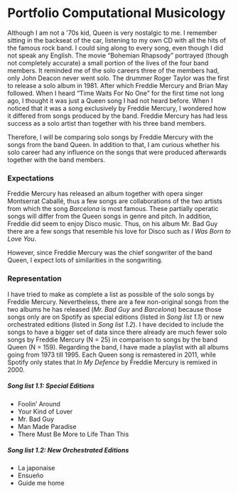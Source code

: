 # Portfolio Computational Musicology
Although I am not a '70s kid, Queen is very nostalgic to me. I remember sitting in the backseat of the car, listening to my own CD with all the hits of the famous rock band. I could sing along to every song, even though I did not speak any English. The movie “Bohemian Rhapsody” portrayed (though not completely accurate) a small portion of the lives of the four band members. It reminded me of the solo careers three of the members had, only John Deacon never went solo. The drummer Roger Taylor was the first to release a solo album in 1981. After which Freddie Mercury and Brian May followed. When I heard “Time Waits For No One” for the first time not long ago, I thought it was just a Queen song I had not heard before. When I noticed that it was a song exclusively by Freddie Mercury, I wondered how it differed from songs produced by the band. Freddie Mercury has had less success as a solo artist than together with his three band members. 

Therefore, I will be comparing solo songs by Freddie Mercury with the songs from the band Queen. In addition to that, I am curious whether his solo career had any influence on the songs that were produced afterwards together with the band members. 

### Expectations
Freddie Mercury has released an album together with opera singer Montserrat Caballé, thus a few songs are collaborations of the two artists from which the song *Barcelona* is most famous. These partially operatic songs will differ from the Queen songs in genre and pitch. 
In addition, Freddie did seem to enjoy Disco music. Thus, on his album Mr. Bad Guy there are a few songs that resemble his love for Disco such as *I Was Born to Love You*. 

However, since Freddie Mercury was the chief songwriter of the band Queen, I expect lots of similarities in the songwriting.

### Representation
I have tried to make as complete a list as possible of the solo songs by Freddie Mercury. Nevertheless, there are a few non-original songs from the two albums he has released (*Mr. Bad Guy* and *Barcelona*) because those songs only are on Spotify as special editions (listed in *Song list 1.1*) or new orchestrated editions (listed in *Song list 1.2*).  I have decided to include the songs to have a bigger set of data since there already are much fewer solo songs by Freddie Mercury (N = 25) in comparison to songs by the band Queen (N = 159).
Regarding the band, I have made a playlist with all albums going from 1973 till 1995. Each Queen song is remastered in 2011, while Spotify only states that *In My Defence* by Freddie Mercury is remixed in 2000. 

##### Song list 1.1: Special Editions
- Foolin’ Around
- Your Kind of Lover
- Mr. Bad Guy
- Man Made Paradise
- There Must Be More to Life Than This

##### Song list 1.2: New Orchestrated Editions
- La japonaise	
- Ensueño
- Guide me home
